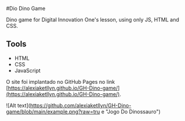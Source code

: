 #Dio Dino Game

Dino game for Digital Innovation One's lesson, using only JS, HTML and CSS.

## Tools

* HTML
* CSS
* JavaScript

O site foi implantado no GitHub Pages no link [https://alexiaketllyn.github.io/GH-Dino-game/](https://alexiaketllyn.github.io/GH-Dino-game/).

![Alt text](https://github.com/alexiaketllyn/GH-Dino-game/blob/main/example.png?raw=tru e "Jogo Do Dinossauro")


